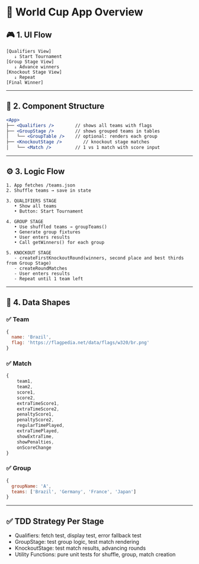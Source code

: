 # 🧭 World Cup App Overview

## 🎮 1. UI Flow

```
[Qualifiers View]
   ↓ Start Tournament
[Group Stage View]
   ↓ Advance winners
[Knockout Stage View]
   ↓ Repeat
[Final Winner]
```

---

## 🧩 2. Component Structure

```jsx
<App>
├── <Qualifiers />        // shows all teams with flags
├── <GroupStage />        // shows grouped teams in tables
│   └── <GroupTable />    // optional: renders each group
├── <KnockoutStage />        // knockout stage matches
│   └── <Match />         // 1 vs 1 match with score input
```

---

## ⚙️ 3. Logic Flow

```
1. App fetches /teams.json
2. Shuffle teams → save in state

3. QUALIFIERS STAGE
   • Show all teams
   • Button: Start Tournament

4. GROUP STAGE
   • Use shuffled teams → groupTeams()
   • Generate group fixtures
   • User enters results
   • Call getWinners() for each group

5. KNOCKOUT STAGE
   - createFirstKnockoutRound(winners, second place and best thirds from Group Stage)
   - createRoundMatches
   - User enters results
   - Repeat until 1 team left
```

---

## 🧾 4. Data Shapes

### ✅ Team

```js
{
  name: 'Brazil',
  flag: 'https://flagpedia.net/data/flags/w320/br.png'
}
```

### ✅ Match

```js
{
	team1,
	team2,
	score1,
	score2,
	extraTimeScore1,
	extraTimeScore2,
	penaltyScore1,
	penaltyScore2,
	regularTimePlayed,
	extraTimePlayed,
	showExtraTime,
	showPenalties,
	onScoreChange
}
```

### ✅ Group

```js
{
  groupName: 'A',
  teams: ['Brazil', 'Germany', 'France', 'Japan']
}
```

---

## ✅ TDD Strategy Per Stage

-   Qualifiers: fetch test, display test, error fallback test
-   GroupStage: test group logic, test match rendering
-   KnockoutStage: test match results, advancing rounds
-   Utility Functions: pure unit tests for shuffle, group, match creation
